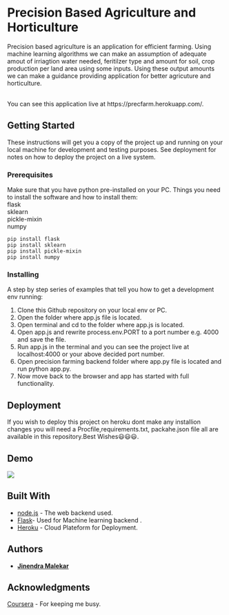 # Precision Based Agriculture and Horticulture
Precision based agriculture is an application for efficient farming. Using machine learning algorithms we can make an assumption of adequate amout of irriagtion water needed, feritilzer type and amount for soil, crop production per land area using some inputs. Using these output amounts we can make a guidance providing application for better agricuture and horticulture.

<br />
You can see this application live at https://precfarm.herokuapp.com/.

## Getting Started
These instructions will get you a copy of the project up and running on your local machine for development and testing purposes. See deployment for notes on how to deploy the project on a live system.

### Prerequisites
Make sure that you have python pre-installed on your PC.
Things you need to install the software and how to install them: <br />
flask   <br />
sklearn  <br />
pickle-mixin  <br />
numpy  <br />

```
pip install flask
pip install sklearn
pip install pickle-mixin
pip install numpy

```
### Installing
A step by step series of examples that tell you how to get a development env running:
1) Clone this Github repository on your local env or PC.
2) Open the folder where app.js file is located.
3) Open terminal and cd to the folder where app.js is located.
4) Open app.js and rewrite process.env.PORT to a port number e.g. 4000 and save the file.
5) Run app.js in the terminal and you can see the project live at localhost:4000 or your above decided port number.
6) Open precision farming backend folder where app.py file is located and run python app.py.
7) Now move back to the browser and app has started with full functionality.

## Deployment

If you wish to deploy this project on heroku dont make any installion changes you will need a Procfile,requirements.txt, packahe.json file all are available in this repository.Best Wishes😃😃😃.

## Demo

![](demo.gif)

## Built With

* [node.js](https://nodejs.org/en/) - The web backend used.
* [Flask](https://flask.palletsprojects.com/en/1.1.x/)- Used for Machine learning backend .
* [Heroku](https://www.heroku.com/) - Cloud Plateform for Deployment.

## Authors

* **[Jinendra Malekar](https://github.com/JINU98)**

## Acknowledgments

[Coursera](https://www.coursera.org/) - For keeping me busy.
